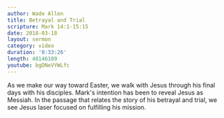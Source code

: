 ```yaml
---
author: Wade Allen
title: Betrayal and Trial
scripture: Mark 14:1-15:15
date: 2018-03-18
layout: sermon
category: video
duration: '0:33:26' 
length: 48146109
youtube: bgDNeVYWLfc
---
```


As we make our way toward Easter, we walk with Jesus through his final days with his disciples. Mark's intention has been to reveal Jesus as Messiah. In the passage that relates the story of his betrayal and trial, we see Jesus laser focused on fulfilling his mission.
